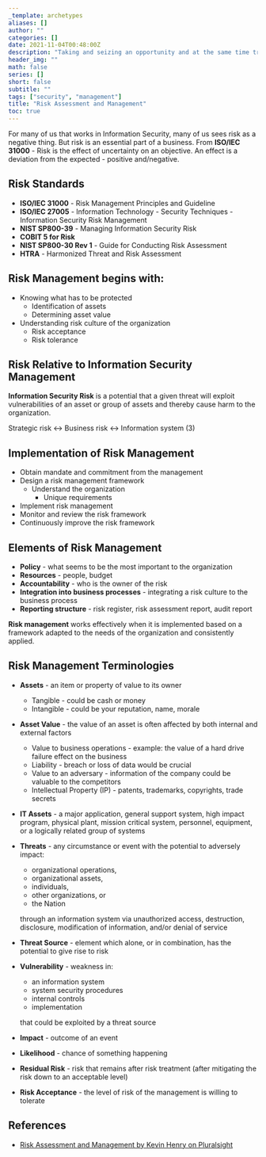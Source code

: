```yaml
---
_template: archetypes
aliases: []
author: ""
categories: []
date: 2021-11-04T00:48:00Z
description: "Taking and seizing an opportunity and at the same time trying to limit the loss."
header_img: ""
math: false
series: []
short: false
subtitle: ""
tags: ["security", "management"]
title: "Risk Assessment and Management"
toc: true
---
```


For many of us that works in Information Security, many of us sees risk as a negative thing. But risk is an essential part of a business. From **ISO/IEC 31000** - Risk is the effect of uncertainty on an objective. An effect is a deviation from the expected - positive and/negative.

## Risk Standards

* **ISO/IEC 31000** - Risk Management Principles and Guideline
* **ISO/IEC 27005** - Information Technology - Security Techniques - Information Security Risk Management
* **NIST SP800-39** - Managing Information Security Risk
* **COBIT 5 for Risk**
* **NIST SP800-30 Rev 1** - Guide for Conducting Risk Assessment
* **HTRA** - Harmonized Threat and Risk Assessment

## Risk Management begins with:

* Knowing what has to be protected
  * Identification of assets
  * Determining asset value
* Understanding risk culture of the organization
  * Risk acceptance
  * Risk tolerance

## Risk Relative to Information Security Management

**Information Security Risk** is a potential that a given threat will exploit vulnerabilities of an asset or group of assets and thereby cause harm to the organization.

Strategic risk <-> Business risk <-> Information system (3)

## Implementation of Risk Management

* Obtain mandate and commitment from the management
* Design a risk management framework
  * Understand the organization
    * Unique requirements
* Implement risk management
* Monitor and review the risk framework
* Continuously improve the risk framework

## Elements of Risk Management

* **Policy** - what seems to be the most important to the organization
* **Resources** - people, budget
* **Accountability** - who is the owner of the risk
* **Integration into business processes** - integrating a risk culture to the business process
* **Reporting structure** - risk register, risk assessment report, audit report

**Risk management** works effectively when it is implemented based on a framework adapted to the needs of the organization and consistently applied.

## Risk Management Terminologies

* **Assets** - an item or property of value to its owner
  * Tangible - could be cash or money
  * Intangible - could be your reputation, name, morale
* **Asset Value** - the value of an asset is often affected by both internal and external factors
  * Value to business operations - example: the value of a hard drive failure effect on the business
  * Liability - breach or loss of data would be crucial
  * Value to an adversary - information of the company could be valuable to the competitors
  * Intellectual Property (IP) - patents, trademarks, copyrights, trade secrets
* **IT Assets** - a major application, general support system, high impact program, physical plant, mission critical system, personnel, equipment, or a logically related group of systems
* **Threats** - any circumstance or event with the potential to adversely impact:
  * organizational operations,
  * organizational assets,
  * individuals,
  * other organizations, or
  * the Nation

  through an information system via unauthorized access, destruction, disclosure, modification of information, and/or denial of service
* **Threat Source** - element which alone, or in combination, has the potential to give rise to risk
* **Vulnerability** - weakness in:
  * an information system
  * system security procedures
  * internal controls
  * implementation

  that could be exploited by a threat source
* **Impact** - outcome of an event
* **Likelihood** - chance of something happening
* **Residual Risk** - risk that remains after risk treatment (after mitigating the risk down to an acceptable level)
* **Risk Acceptance** - the level of risk of the management is willing to tolerate

## References

* [Risk Assessment and Management by Kevin Henry on Pluralsight](https://app.pluralsight.com/library/courses/risk-assessment-management/table-of-contents)
